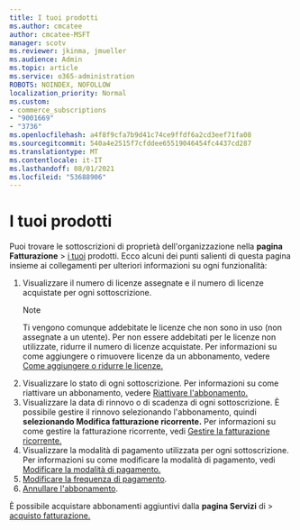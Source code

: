 ```yaml
---
title: I tuoi prodotti
ms.author: cmcatee
author: cmcatee-MSFT
manager: scotv
ms.reviewer: jkinma, jmueller
ms.audience: Admin
ms.topic: article
ms.service: o365-administration
ROBOTS: NOINDEX, NOFOLLOW
localization_priority: Normal
ms.custom:
- commerce_subscriptions
- "9001669"
- "3736"
ms.openlocfilehash: a4f8f9cfa7b9d41c74ce9ffdf6a2cd3eef71fa08
ms.sourcegitcommit: 540a4e2515f7cfddee65519046454fc4437cd287
ms.translationtype: MT
ms.contentlocale: it-IT
ms.lasthandoff: 08/01/2021
ms.locfileid: "53688906"
---
```

# <a name="your-products"></a>I tuoi prodotti

Puoi trovare le sottoscrizioni di proprietà dell'organizzazione nella **pagina Fatturazione**  >  [i tuoi](https://go.microsoft.com/fwlink/p/?linkid=842054) prodotti. Ecco alcuni dei punti salienti di questa pagina insieme ai collegamenti per ulteriori informazioni su ogni funzionalità:

1. Visualizzare il numero di licenze assegnate e il numero di licenze acquistate per ogni sottoscrizione.
    > [!NOTE]
    > Ti vengono comunque addebitate le licenze che non sono in uso (non assegnate a un utente). Per non essere addebitati per le licenze non utilizzate, ridurre il numero di licenze acquistate. Per informazioni su come aggiungere o rimuovere licenze da un abbonamento, vedere [Come aggiungere o ridurre le licenze.](https://docs.microsoft.com/alchemyinsights/how-to-add-or-reduce-licenses)
2. Visualizzare lo stato di ogni sottoscrizione. Per informazioni su come riattivare un abbonamento, vedere [Riattivare l'abbonamento.](reactivate-your-subscription.md)
3. Visualizzare la data di rinnovo o di scadenza di ogni sottoscrizione. È possibile gestire il rinnovo selezionando l'abbonamento, quindi **selezionando Modifica fatturazione ricorrente.** Per informazioni su come gestire la fatturazione ricorrente, vedi [Gestire la fatturazione ricorrente.](manage-auto-renewal.md)
4. Visualizzare la modalità di pagamento utilizzata per ogni sottoscrizione. Per informazioni su come modificare la modalità di pagamento, vedi [Modificare la modalità di pagamento.](change-payment-method.md)
5. [Modificare la frequenza di pagamento](change-how-often-you-pay.md).
6. [Annullare l'abbonamento](https://go.microsoft.com/fwlink/?linkid=2119113).

È possibile acquistare abbonamenti aggiuntivi dalla **pagina Servizi** di  >  [acquisto fatturazione.](https://go.microsoft.com/fwlink/p/?linkid=868433)